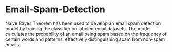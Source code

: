 # Email-Spam-Detection
 Naive Bayes Theorem has been used to develop an email spam detection model by training the classifier on labeled email datasets. The model calculates the probability of an email being spam based on the frequency of certain words and patterns, effectively distinguishing spam from non-spam emails.
